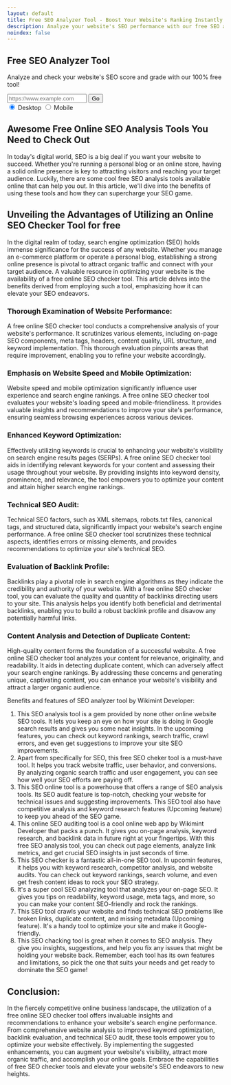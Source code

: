 ```yaml
---
layout: default
title: Free SEO Analyzer Tool - Boost Your Website's Ranking Instantly
description: Analyze your website's SEO performance with our free SEO analyzer tool. Get actionable insights, improve keyword rankings, optimize on-page SEO, and enhance your site's visibility on search engines.
noindex: false
---
```

<link rel="stylesheet" href="assets/css/style.css"/>
<link rel="stylesheet" href="https://cdn.jsdelivr.net/gh/wikimint/wikimint@main/public/framework/css/complete.min.css"/>

<section id="formarea" class="bg-light py-5">
<div class="container">
<div class="text-center">
<h1>Free SEO Analyzer Tool</h1>
<p>Analyze and check your website's SEO score and grade with our 100% free tool!</p>
</div>    
    <form id="siteform" class="form-container">
        <div class="input-group">
            <input id="siteurl" name="siteurl" type="url" placeholder="https://www.example.com" required>
            <button type="submit">Go</button>
        </div>
        <div class="radio-group">
            <label>
                <input type="radio" id="desktop" name="mode" value="desktop" checked>
                Desktop
            </label>
            <label>
                <input type="radio" id="mobile" name="mode" value="mobile">
                Mobile
            </label>
        </div>
    </form>
    </div>
</section>

<div class="container py-3">
<div id='score'></div>
<div id="loading" class="loading"></div>
<div class="row">
<div class="col-md-8 mb-3">
<div id="resultarea" class="result-container"></div>
</div>
<div class="col-md-4">
<div id="screenshot"></div>
</div>
</div>
</div>

<div class="container">
<h2>Awesome Free Online SEO Analysis Tools You Need to Check Out</h2>

<p>In today's digital world, SEO is a big deal if you want your website to succeed. Whether you're running a personal blog or an online store, having a solid online presence is key to attracting visitors and reaching your target audience. Luckily, there are some cool free SEO analysis tools available online that can help you out. In this article, we'll dive into the benefits of using these tools and how they can supercharge your SEO game.</p>

<h2>Unveiling the Advantages of Utilizing an Online SEO Checker Tool for free</h2>

<p>In the digital realm of today, search engine optimization (SEO) holds immense significance for the success of any website. Whether you manage an e-commerce platform or operate a personal blog, establishing a strong online presence is pivotal to attract organic traffic and connect with your target audience. A valuable resource in optimizing your website is the availability of a free online SEO checker tool. This article delves into the benefits derived from employing such a tool, emphasizing how it can elevate your SEO endeavors.</p>

<h3>Thorough Examination of Website Performance:</h3>
<p>A free online SEO checker tool conducts a comprehensive analysis of your website's performance. It scrutinizes various elements, including on-page SEO components, meta tags, headers, content quality, URL structure, and keyword implementation. This thorough evaluation pinpoints areas that require improvement, enabling you to refine your website accordingly.</p>

<h3>Emphasis on Website Speed and Mobile Optimization:</h3>
<p>Website speed and mobile optimization significantly influence user experience and search engine rankings. A free online SEO checker tool evaluates your website's loading speed and mobile-friendliness. It provides valuable insights and recommendations to improve your site's performance, ensuring seamless browsing experiences across various devices.</p>

<h3>Enhanced Keyword Optimization:</h3>
<p>Effectively utilizing keywords is crucial to enhancing your website's visibility on search engine results pages (SERPs). A free online SEO checker tool aids in identifying relevant keywords for your content and assessing their usage throughout your website. By providing insights into keyword density, prominence, and relevance, the tool empowers you to optimize your content and attain higher search engine rankings.</p>

<h3>Technical SEO Audit:</h3>
<p>Technical SEO factors, such as XML sitemaps, robots.txt files, canonical tags, and structured data, significantly impact your website's search engine performance. A free online SEO checker tool scrutinizes these technical aspects, identifies errors or missing elements, and provides recommendations to optimize your site's technical SEO.</p>

<h3>Evaluation of Backlink Profile:</h3>
<p>Backlinks play a pivotal role in search engine algorithms as they indicate the credibility and authority of your website. With a free online SEO checker tool, you can evaluate the quality and quantity of backlinks directing users to your site. This analysis helps you identify both beneficial and detrimental backlinks, enabling you to build a robust backlink profile and disavow any potentially harmful links.</p>


<h3>Content Analysis and Detection of Duplicate Content:</h3>
<p>High-quality content forms the foundation of a successful website. A free online SEO checker tool analyzes your content for relevance, originality, and readability. It aids in detecting duplicate content, which can adversely affect your search engine rankings. By addressing these concerns and generating unique, captivating content, you can enhance your website's visibility and attract a larger organic audience.</p>

<p>Benefits and features of SEO analyzer tool by Wikimint Developer:</p>

<ol>
<li>This SEO analysis tool is a gem provided by none other online website SEO tools. It lets you keep an eye on how your site is doing in Google search results and gives you some neat insights. In the upcoming features, you can check out keyword rankings, search traffic, crawl errors, and even get suggestions to improve your site SEO improvements.</li>

<li>Apart from specifically for SEO, this free SEO cheker tool is a must-have tool. It helps you track website traffic, user behavior, and conversions. By analyzing organic search traffic and user engagement, you can see how well your SEO efforts are paying off.</li>

<li>This SEO online tool is a powerhouse that offers a range of SEO analysis tools. Its SEO audit feature is top-notch, checking your website for technical issues and suggesting improvements. This SEO tool also have competitive analysis and keyword research features (Upcoming feature) to keep you ahead of the SEO game.</li>

<li>This online SEO auditing tool is a cool online web app by Wikimint Developer that packs a punch. It gives you on-page analysis, keyword research, and backlink data in future right at your fingertips. With this free SEO analysis tool, you can check out page elements, analyze link metrics, and get crucial SEO insights in just seconds of time.</li>


<li>This SEO checker is a fantastic all-in-one SEO tool. In upcomin features, it helps you with keyword research, competitor analysis, and website audits. You can check out keyword rankings, search volume, and even get fresh content ideas to rock your SEO strategy.</li>

<li>It's a super cool SEO analyzing tool that analyzes your on-page SEO. It gives you tips on readability, keyword usage, meta tags, and more, so you can make your content SEO-friendly and rock the rankings.</li>

<li>This SEO tool crawls your website and finds technical SEO problems like broken links, duplicate content, and missing metadata (Upcoming feature). It's a handy tool to optimize your site and make it Google-friendly.</li>

<li>This SEO chacking tool is great when it comes to SEO analysis. They give you insights, suggestions, and help you fix any issues that might be holding your website back. Remember, each tool has its own features and limitations, so pick the one that suits your needs and get ready to dominate the SEO game!</li>
</ol>

<h2>Conclusion:</h2>

<p>In the fiercely competitive online business landscape, the utilization of a free online SEO checker tool offers invaluable insights and recommendations to enhance your website's search engine performance. From comprehensive website analysis to improved keyword optimization, backlink evaluation, and technical SEO audit, these tools empower you to optimize your website effectively. By implementing the suggested enhancements, you can augment your website's visibility, attract more organic traffic, and accomplish your online goals. Embrace the capabilities of free SEO checker tools and elevate your website's SEO endeavors to new heights.</p>
</div>
<script src="assets/js/script.js"></script>